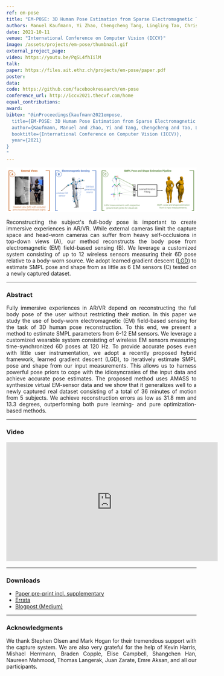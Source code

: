 ```yaml
---
ref: em-pose
title: "EM-POSE: 3D Human Pose Estimation from Sparse Electromagnetic Trackers"
authors: Manuel Kaufmann, Yi Zhao, Chengcheng Tang, Lingling Tao, Christopher Twigg, Jie Song, Robert Wang, Otmar Hilliges
date: 2021-10-11
venue: "International Conference on Computer Vision (ICCV)"
image: /assets/projects/em-pose/thumbnail.gif
external_project_page: 
video: https://youtu.be/PqSL4fhIilM
talk: 
paper: https://files.ait.ethz.ch/projects/em-pose/paper.pdf
poster: 
data: 
code: https://github.com/facebookresearch/em-pose
conference_url: http://iccv2021.thecvf.com/home
equal_contributions: 
award: 
bibtex: "@inProceedings{kaufmann2021empose,
  title={EM-POSE: 3D Human Pose Estimation from Sparse Electromagnetic Trackers},
  author={Kaufmann, Manuel and Zhao, Yi and Tang, Chengcheng and Tao, Lingling and Twigg, Christopher and Song, Jie and Wang, Robert and Hilliges, Otmar},
  booktitle={International Conference on Computer Vision (ICCV)},
  year={2021}
}
"
---
```


<img class="fullcol" src="/assets/projects/em-pose/teaser.png" alt="Teaser-Picture"/>

<p align="justify">
    <span class="figurecap">
Reconstructing the subject's full-body pose is important to create immersive experiences in AR/VR. While external cameras limit the capture space and head-worn cameras can suffer from heavy self-occlusions in top-down views (A), our method reconstructs the body pose from electromagnetic (EM) field-based sensing (B). We leverage a customized system consisting of up to 12 wireless sensors measuring their 6D pose relative to a body-worn source. We adopt learned gradient descent (<a target="_blank" href="https://ait.ethz.ch//earned-body-fitting/">LGD</a>) to estimate SMPL pose and shape from as little as 6 EM sensors (C) tested on a newly captured dataset.
   </span>
</p>
<hr />



<h3>Abstract</h3>
<p align="justify">
Fully immersive experiences in AR/VR depend on reconstructing the full body pose of the user without restricting their motion. In this paper we study the use of body-worn electromagnetic (EM) field-based sensing for the task of 3D human pose reconstruction. To this end, we present a method to estimate SMPL parameters from 6-12 EM sensors. We leverage a customized wearable system consisting of wireless EM sensors measuring time-synchronized 6D poses at 120 Hz. To provide accurate poses even with little user instrumentation, we adopt a recently proposed hybrid framework, learned gradient descent (LGD), to iteratively estimate SMPL pose and shape from our input measurements. This allows us to harness powerful pose priors to cope with the idiosyncrasies of the input data and achieve accurate pose estimates. The proposed method uses AMASS to synthesize virtual EM-sensor data and we show that it generalizes well to a newly captured real dataset consisting of a total of 36 minutes of motion from 5 subjects. We achieve reconstruction errors as low as 31.8 mm and 13.3 degrees, outperforming both pure learning- and pure optimization-based methods.
</p>
<hr />


<h3>Video</h3>
<div class="video" align="center">
<iframe width="560" height="315" src="https://www.youtube.com/embed/PqSL4fhIilM" title="YouTube video player" frameborder="0" allow="accelerometer; autoplay; clipboard-write; encrypted-media; gyroscope; picture-in-picture" allowfullscreen></iframe>
</div>
<hr />


<h3>Downloads</h3>
<ul class="linklist">
     <li class="a-pdf"><a target="_blank" title="PDF" href="https://files.ait.ethz.ch/projects/em-pose/downloads/paper.pdf">Paper pre-print incl. supplementary</a></li>
     <li class="a-pdf"><a target="_blank" title="PDF" href="https://files.ait.ethz.ch/projects/em-pose/downloads/errata.pdf">Errata</a></li>
     <li class="a-cod"><a target="_blank" title="Blogpost" href="https://eth-ait.medium.com/em-pose-3d-human-pose-estimation-from-sparse-electromagnetic-trackers-f4ba1465e3a">Blogpost (Medium)</a></li>
</ul>
<hr/>


<h3>Acknowledgments</h3>
<p align="justify">
We thank Stephen Olsen and Mark Hogan for their tremendous support with the capture system. We are also very grateful for the help of Kevin Harris, Mishael Herrmann, Braden Copple, Elise Campbell, Shangchen Han, Naureen Mahmood, Thomas Langerak, Juan Zarate, Emre Aksan, and all our participants.
</p>
    